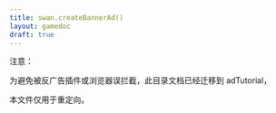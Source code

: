 ```yaml
---
title: swan.createBannerAd()
layout: gamedoc
draft: true
---
```


注意：

为避免被反广告插件或浏览器误拦截，此目录文档已经迁移到 adTutorial，

本文件仅用于重定向。